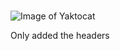 # 
##### 
## 



![Image of Yaktocat](https://octodex.github.com/images/yaktocat.png)






Only added the headers 
